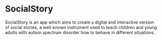 # SocialStory

SocialStory is an app which aims to create a digital and interactive version of social stories, a well-known instrument used to teach children and young adults with autism spectrum disorder how to behave in different situations.
